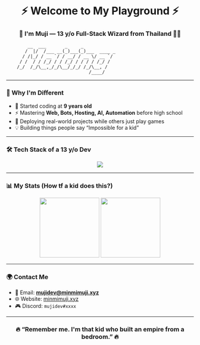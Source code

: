 <h1 align="center">⚡ Welcome to My Playground ⚡</h1>
<h3 align="center">🚀 I'm Muji — 13 y/o Full-Stack Wizard from Thailand 🧑‍💻</h3>

```
        __  ___       _     _            
       /  |/  /___ __(_)___(_)___  ____ _
      / /|_/ / __ `/ / __/ / __ \/ __ `/
     / /  / / /_/ / / /_/ / / / / /_/ /
    /_/  /_/\__,_/_/\__/_/_/ /_/\__, /  
                               /____/   
```

---

### 🐉 Why I'm Different

* 🤯 Started coding at **9 years old**
* ⚡ Mastering **Web, Bots, Hosting, AI, Automation** before high school
* 🚀 Deploying real-world projects while others just play games
* 💡 Building things people say “Impossible for a kid”

---

### 🛠️ Tech Stack of a 13 y/o Dev

<p align="center">
  <img src="https://skillicons.dev/icons?i=js,nodejs,react,nextjs,php,sqlite,tailwind,vercel,cloudflare,vscode,github" />
</p>

---

### 📊 My Stats (How tf a kid does this?)

<p align="center">
  <img src="https://github-readme-stats.vercel.app/api?username=Mujidevz&show_icons=true&theme=tokyonight&hide_border=true" height="160"/>
  <img src="https://github-readme-streak-stats.herokuapp.com/?user=Mujidevz&theme=tokyonight&hide_border=true" height="160"/>
</p>

---

### 🌍 Contact Me

* 💌 Email: **[mujidev@minmimuji.xyz](mailto:mujidev@minmimuji.xyz)**
* 🌐 Website: [minmimuji.xyz](https://minmimuji.xyz)
* 🎮 Discord: `mujidev#xxxx`

---

<h3 align="center">🔥 “Remember me. I'm that kid who built an empire from a bedroom.” 🔥</h3>
